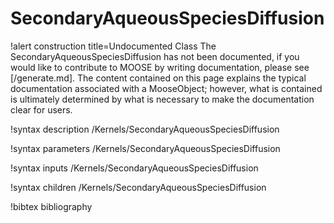<!-- MOOSE Documentation Stub: Remove this when content is added. -->

# SecondaryAqueousSpeciesDiffusion

!alert construction title=Undocumented Class
The SecondaryAqueousSpeciesDiffusion has not been documented, if you would like to contribute to MOOSE by
writing documentation, please see [/generate.md]. The content contained on this page explains
the typical documentation associated with a MooseObject; however, what is contained is ultimately
determined by what is necessary to make the documentation clear for users.

!syntax description /Kernels/SecondaryAqueousSpeciesDiffusion

!syntax parameters /Kernels/SecondaryAqueousSpeciesDiffusion

!syntax inputs /Kernels/SecondaryAqueousSpeciesDiffusion

!syntax children /Kernels/SecondaryAqueousSpeciesDiffusion

!bibtex bibliography
